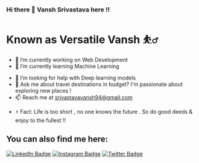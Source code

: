 ### Hi there 👋 Vansh Srivastava here !!

# Known as Versatile Vansh ⛹️‍♂️

<!--
**srivastavavansh94/srivastavavansh94** is a ✨ _special_ ✨ repository because its `README.md` (this file) appears on your GitHub profile.

Here are some ideas to get you started:-->

- 🔭 I’m currently working on Web Development
- 🌱 I’m currently learning Machine Learning
<!-- 👯 I’m looking to collaborate on ... -->
- 🤔 I’m looking for help with Deep learning models
- 💬 Ask me about travel destinations in budget? I'm passionate about exploring new places !
- 📫 Reach me at srivastavavansh94@gmail.com 
<!-- 😄 Pronouns: ... -->
- ⚡ Fact: Life is too short , no one knows the future . So do good deeds & enjoy to the fullest !! 



## You can also find me here:


[![LinkedIn Badge](https://img.shields.io/badge/LinkedIn-Profile-informational?style=flat&logo=linkedin&logoColor=white&color=0D76A8)](https://www.linkedin.com/in/vansh-srivastava-002810206/)
[![Instagram Badge](https://img.shields.io/badge/Instagram-Profile-informational?style=flat&logo=instagram&logoColor=white&color=0D76A8)](https://www.instagram.com/srivastavavansh94/)
[![Twitter Badge](https://img.shields.io/badge/Twitter-Profile-informational?style=flat&logo=twitter&logoColor=white&color=1CA2F1)](https://x.com/Vansh_am_I)

